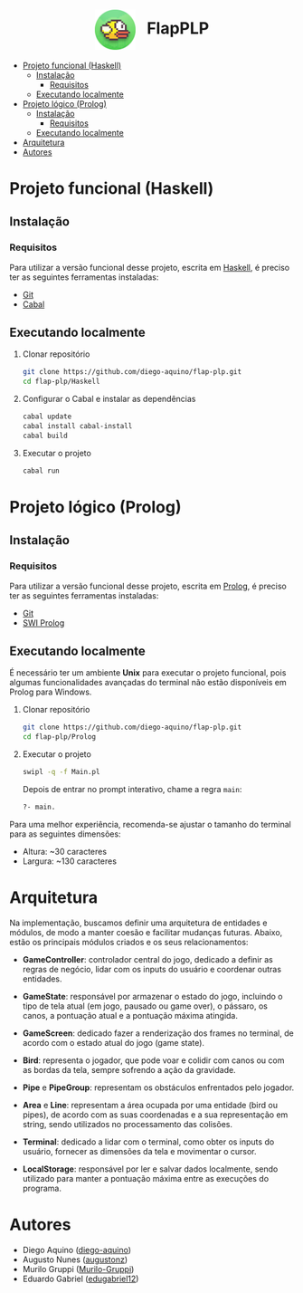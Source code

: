 <h1 align="center">
  <img src=".github/assets/icon.png" width="72px" align="center">&nbsp;&nbsp;
  FlapPLP
</h1>

- [Projeto funcional (Haskell)](#projeto-funcional-haskell)
  - [Instalação](#instalação)
    - [Requisitos](#requisitos)
  - [Executando localmente](#executando-localmente)
- [Projeto lógico (Prolog)](#projeto-lógico-prolog)
  - [Instalação](#instalação-1)
    - [Requisitos](#requisitos-1)
  - [Executando localmente](#executando-localmente-1)
- [Arquitetura](#arquitetura)
- [Autores](#autores)

# Projeto funcional (Haskell)

## Instalação

### Requisitos

Para utilizar a versão funcional desse projeto, escrita em [Haskell](https://www.haskell.org/), é preciso ter as seguintes ferramentas instaladas:

- [Git](https://git-scm.com/)
- [Cabal](https://www.haskell.org/cabal/)

## Executando localmente

1. Clonar repositório

   ```bash
   git clone https://github.com/diego-aquino/flap-plp.git
   cd flap-plp/Haskell
   ```

2. Configurar o Cabal e instalar as dependências

   ```bash
   cabal update
   cabal install cabal-install
   cabal build
   ```

3. Executar o projeto

   ```bash
   cabal run
   ```

# Projeto lógico (Prolog)

## Instalação

### Requisitos

Para utilizar a versão funcional desse projeto, escrita em [Prolog](https://www.swi-prolog.org/), é preciso ter as seguintes ferramentas instaladas:

- [Git](https://git-scm.com/)
- [SWI Prolog](https://www.swi-prolog.org/download/stable)

## Executando localmente

É necessário ter um ambiente **Unix** para executar o projeto funcional, pois algumas funcionalidades avançadas do terminal não estão disponíveis em Prolog para Windows.

1. Clonar repositório

   ```bash
   git clone https://github.com/diego-aquino/flap-plp.git
   cd flap-plp/Prolog
   ```

2. Executar o projeto

   ```bash
   swipl -q -f Main.pl
   ```

   Depois de entrar no prompt interativo, chame a regra `main`:

   ```bash
   ?- main.
   ```

Para uma melhor experiência, recomenda-se ajustar o tamanho do terminal para as seguintes dimensões:

- Altura: ~30 caracteres
- Largura: ~130 caracteres

# Arquitetura

Na implementação, buscamos definir uma arquitetura de entidades e módulos, de modo a manter coesão e facilitar mudanças futuras. Abaixo, estão os principais módulos criados e os seus relacionamentos:

- **GameController**: controlador central do jogo, dedicado a definir as regras de negócio, lidar com os inputs do usuário e coordenar outras entidades.

- **GameState**: responsável por armazenar o estado do jogo, incluindo o tipo de tela atual (em jogo, pausado ou game over), o pássaro, os canos, a pontuação atual e a pontuação máxima atingida.

- **GameScreen**: dedicado fazer a renderização dos frames no terminal, de acordo com o estado atual do jogo (game state).

- **Bird**: representa o jogador, que pode voar e colidir com canos ou com as bordas da tela, sempre sofrendo a ação da gravidade.

- **Pipe** e **PipeGroup**: representam os obstáculos enfrentados pelo jogador.

- **Area** e **Line**: representam a área ocupada por uma entidade (bird ou pipes), de acordo com as suas coordenadas e a sua representação em string, sendo utilizados no processamento das colisões.

- **Terminal**: dedicado a lidar com o terminal, como obter os inputs do usuário, fornecer as dimensões da tela e movimentar o cursor.

- **LocalStorage**: responsável por ler e salvar dados localmente, sendo utilizado para manter a pontuação máxima entre as execuções do programa.

# Autores

- Diego Aquino ([diego-aquino](https://github.com/diego-aquino))
- Augusto Nunes ([augustonz](https://github.com/augustonz))
- Murilo Gruppi ([Murilo-Gruppi](https://github.com/Murilo-Gruppi))
- Eduardo Gabriel ([edugabriel12](https://github.com/edugabriel12))
